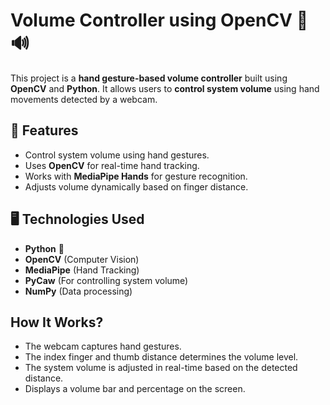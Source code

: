 # Volume Controller using OpenCV 🎵🔊

This project is a **hand gesture-based volume controller** built using **OpenCV** and **Python**. It allows users to **control system volume** using hand movements detected by a webcam.

## 🚀 Features
- Control system volume using hand gestures.
- Uses **OpenCV** for real-time hand tracking.
- Works with **MediaPipe Hands** for gesture recognition.
- Adjusts volume dynamically based on finger distance.

## 🖥️ Technologies Used
- **Python** 🐍
- **OpenCV** (Computer Vision)
- **MediaPipe** (Hand Tracking)
- **PyCaw** (For controlling system volume)
- **NumPy** (Data processing)

## How It Works?
- The webcam captures hand gestures.
- The index finger and thumb distance determines the volume level.
- The system volume is adjusted in real-time based on the detected distance.
- Displays a volume bar and percentage on the screen.
